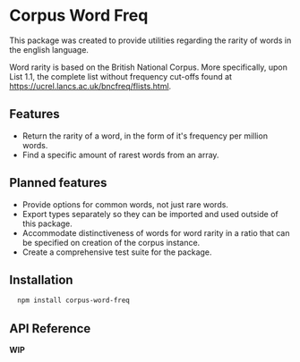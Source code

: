 
# Corpus Word Freq

This package was created to provide utilities regarding the rarity of words in the english language.

Word rarity is based on the British National Corpus. More specifically, upon List 1.1, the complete list without frequency cut-offs found at https://ucrel.lancs.ac.uk/bncfreq/flists.html.






## Features

- Return the rarity of a word, in the form of it's frequency per million words.
- Find a specific amount of rarest words from an array.

## Planned features

- Provide options for common words, not just rare words.
- Export types separately so they can be imported and used outside of this package.
- Accommodate distinctiveness of words for word rarity in a ratio that can be specified on creation of the corpus instance.
- Create a comprehensive test suite for the package.
## Installation

```bash
  npm install corpus-word-freq
```
    
## API Reference

**WIP**

